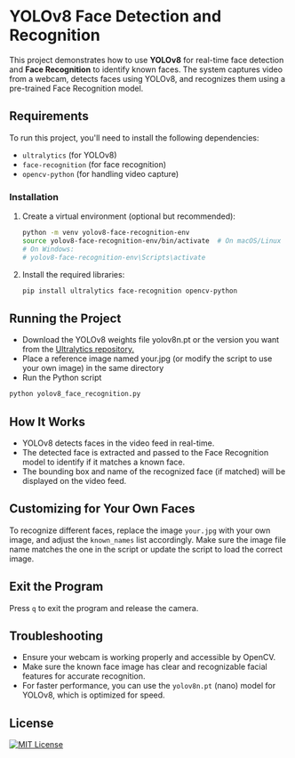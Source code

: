 # YOLOv8 Face Detection and Recognition

This project demonstrates how to use **YOLOv8** for real-time face detection and **Face Recognition** to identify known faces. The system captures video from a webcam, detects faces using YOLOv8, and recognizes them using a pre-trained Face Recognition model.

## Requirements

To run this project, you'll need to install the following dependencies:

- `ultralytics` (for YOLOv8)
- `face-recognition` (for face recognition)
- `opencv-python` (for handling video capture)

### Installation

1. Create a virtual environment (optional but recommended):

   ```bash
   python -m venv yolov8-face-recognition-env
   source yolov8-face-recognition-env/bin/activate  # On macOS/Linux
   # On Windows:
   # yolov8-face-recognition-env\Scripts\activate

2. Install the required libraries:

   ```bash
   pip install ultralytics face-recognition opencv-python
   ```

## Running the Project

 - Download the YOLOv8 weights file yolov8n.pt or the version you want from the [ Ultralytics repository.](https://awesomeopensource.com/project/elangosundar/awesome-README-templates)
 - Place a reference image named your.jpg (or modify the script to use your own image) in the same directory
 - Run the Python script

  ```bash
  python yolov8_face_recognition.py
  ```


## How It Works
- YOLOv8 detects faces in the video feed in real-time.
- The detected face is extracted and passed to the Face Recognition model to identify if it matches a known face.
- The bounding box and name of the recognized face (if matched) will be displayed on the video feed.

## Customizing for Your Own Faces
To recognize different faces, replace the image `your.jpg` with your own image, and adjust the `known_names` list accordingly. Make sure the image file name matches the one in the script or update the script to load the correct image.

## Exit the Program
Press `q` to exit the program and release the camera.

## Troubleshooting
- Ensure your webcam is working properly and accessible by OpenCV.
- Make sure the known face image has clear and recognizable facial features for accurate recognition.
- For faster performance, you can use the `yolov8n.pt` (nano) model for YOLOv8, which is optimized for speed.

## License




[![MIT License](https://img.shields.io/badge/License-MIT-green.svg)](https://choosealicense.com/licenses/mit/)


